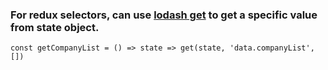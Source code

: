 ### For redux selectors, can use [lodash get](https://lodash.com/docs/#get) to get a specific value from state object.  
`const getCompanyList = () => state => get(state, 'data.companyList', [])`   
